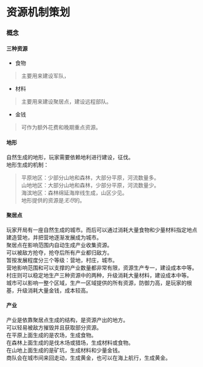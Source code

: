 资源机制策划
=

### 概念

#### 三种资源
* 食物
>主要用来建设军队，
* 材料
>主要用来建设聚居点，建设远程部队。
* 金钱
>可作为额外花费和晚期重点资源。    

#### 地形
自然生成的地形，玩家需要依赖地利进行建设，征伐。    
地形生成的机制：    
>平原地区：少部分山地和森林，大部分平原，河流数量多。   
>山地地区：大部分山地和森林，少部分平原，河流数量少。   
>海滨地区：森林绵延海岸线生成，山区少见。   
地形提供的资源是*无尽*的。

#### 聚居点
玩家开局有一座自然生成的城市。而后可以通过消耗大量食物和少量材料指定地点建造营地，并把营地逐渐发展成为城市。    
聚居点在影响范围内自动生成产业收集资源。   
可以被敌方抢夺，抢夺后所有产业都归敌方。    
暂按发展程度分三个等级：营地，村庄，城市。   
营地影响范围和可以支撑的产业数量都非常有限，资源生产专一，建设成本中等。    
村庄则可以稳定地生产三种资源中的两种，升级消耗大量材料，建设成本中等。    
城市可以影响一整个区域，生产一区域提供的所有资源，防御力高，是玩家的根基，升级消耗大量金钱，成本较高。    

#### 产业
产业是依靠聚居点生成的结构，是资源产出的地方。    
可以轻易被敌方摧毁并且获取部分资源。    
在平原上面生成的是农场，生成食物。   
在森林上面生成的是伐木场或猎场，生成材料或食物。    
在山地上面生成的是矿坑，生成材料和少量金钱。    
商队会在城市间来回走动，生成黄金，也可以在海上航行，生成黄金。   
